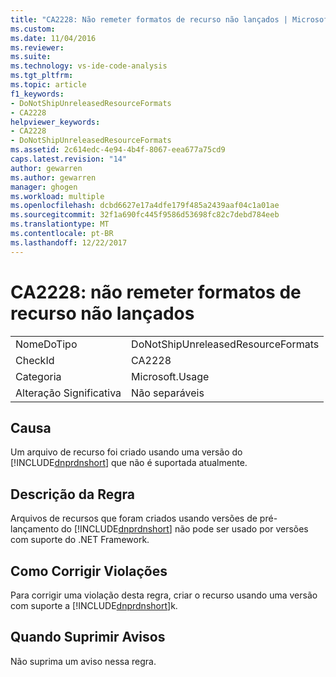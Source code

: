 ```yaml
---
title: "CA2228: Não remeter formatos de recurso não lançados | Microsoft Docs"
ms.custom: 
ms.date: 11/04/2016
ms.reviewer: 
ms.suite: 
ms.technology: vs-ide-code-analysis
ms.tgt_pltfrm: 
ms.topic: article
f1_keywords:
- DoNotShipUnreleasedResourceFormats
- CA2228
helpviewer_keywords:
- CA2228
- DoNotShipUnreleasedResourceFormats
ms.assetid: 2c614edc-4e94-4b4f-8067-eea677a75cd9
caps.latest.revision: "14"
author: gewarren
ms.author: gewarren
manager: ghogen
ms.workload: multiple
ms.openlocfilehash: dcbd6627e17a4dfe179f485a2439aaf04c1a01ae
ms.sourcegitcommit: 32f1a690fc445f9586d53698fc82c7debd784eeb
ms.translationtype: MT
ms.contentlocale: pt-BR
ms.lasthandoff: 12/22/2017
---
```

# <a name="ca2228-do-not-ship-unreleased-resource-formats"></a>CA2228: não remeter formatos de recurso não lançados
|||  
|-|-|  
|NomeDoTipo|DoNotShipUnreleasedResourceFormats|  
|CheckId|CA2228|  
|Categoria|Microsoft.Usage|  
|Alteração Significativa|Não separáveis|  
  
## <a name="cause"></a>Causa  
 Um arquivo de recurso foi criado usando uma versão do [!INCLUDE[dnprdnshort](../code-quality/includes/dnprdnshort_md.md)] que não é suportada atualmente.  
  
## <a name="rule-description"></a>Descrição da Regra  
 Arquivos de recursos que foram criados usando versões de pré-lançamento do [!INCLUDE[dnprdnshort](../code-quality/includes/dnprdnshort_md.md)] não pode ser usado por versões com suporte do .NET Framework.  
  
## <a name="how-to-fix-violations"></a>Como Corrigir Violações  
 Para corrigir uma violação desta regra, criar o recurso usando uma versão com suporte a [!INCLUDE[dnprdnshort](../code-quality/includes/dnprdnshort_md.md)]k.  
  
## <a name="when-to-suppress-warnings"></a>Quando Suprimir Avisos  
 Não suprima um aviso nessa regra.